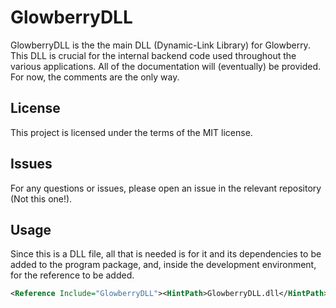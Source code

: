 # GlowberryDLL

GlowberryDLL is the the main DLL (Dynamic-Link Library) for Glowberry. This DLL is crucial for the internal backend code used throughout the various applications.
All of the documentation will (eventually) be provided. For now, the comments are the only way.

## License

This project is licensed under the terms of the MIT license.

## Issues

For any questions or issues, please open an issue in the relevant repository (Not this one!).

## Usage

Since this is a DLL file, all that is needed is for it and its dependencies to be added to the program package, and, inside the development environment, for the reference to be added.

```xml
<Reference Include="GlowberryDLL"><HintPath>GlowberryDLL.dll</HintPath></Reference>
```


